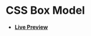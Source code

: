 # CSS Box Model

- [**Live Preview**](https://tahmid-sarker.github.io/Web-Mastery/CSS/CSS%20Box%20Model/index.html)